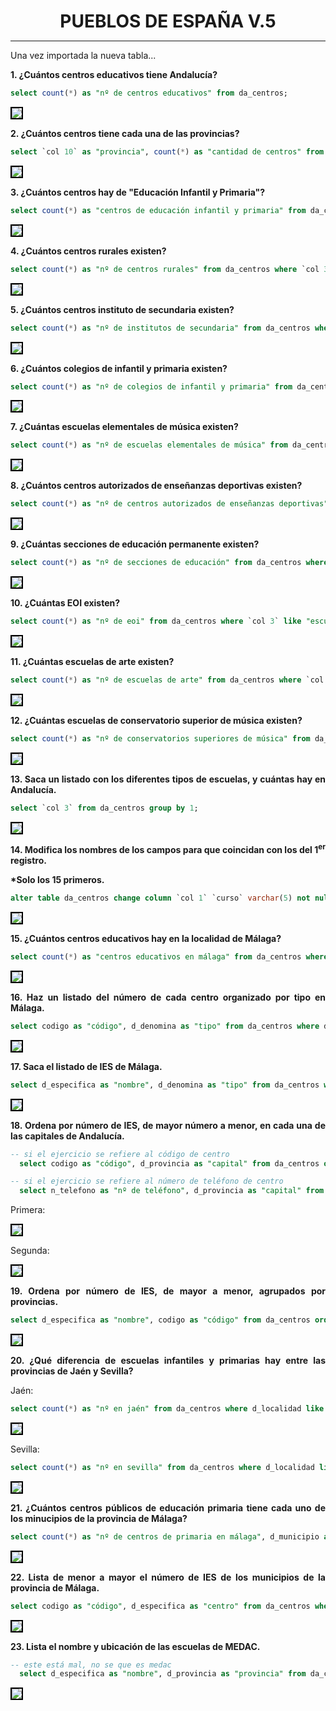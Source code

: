 <style>
  h1{
    text-align: center;
    font-weight: bold;
    border: none;
    margin-bottom: 0px;
  }

  p{
    text-align: justify;
  }

  img{
    border: 2px solid black;
  }
</style>

<h1>PUEBLOS DE ESPAÑA V.5</h1>

<hr>

<p>Una vez importada la nueva tabla...</p>

<p><b>1. ¿Cuántos centros educativos tiene Andalucía?</b></p>

```sql
select count(*) as "nº de centros educativos" from da_centros;
```

<img src="img/1.png">

<p><b>2. ¿Cuántos centros tiene cada una de las provincias?</b></p>

```sql
select `col 10` as "provincia", count(*) as "cantidad de centros" from da_centros group by 1;
```

<img src="img/2.png">

<p><b>3. ¿Cuántos centros hay de "Educación Infantil y Primaria"?</b></p>

```sql
select count(*) as "centros de educación infantil y primaria" from da_centros where `col 3`='colegio de educación infantil y primaria';
```

<img src="img/3.png">

<p><b>4. ¿Cuántos centros rurales existen?</b></p>

```sql
select count(*) as "nº de centros rurales" from da_centros where `col 3` like "colegio público rural";
```

<img src="img/4.png">

<p><b>5. ¿Cuántos centros instituto de secundaria existen?</b></p>

```sql
select count(*) as "nº de institutos de secundaria" from da_centros where `col 3` like "instituto de educación secundaria";
```

<img src="img/5.png">

<p><b>6. ¿Cuántos colegios de infantil y primaria existen?</b></p>

```sql
select count(*) as "nº de colegios de infantil y primaria" from da_centros where `col 3` like "colegio de educación infantil y primaria";
```

<img src="img/6.png">

<p><b>7. ¿Cuántas escuelas elementales de música existen?</b></p>

```sql
select count(*) as "nº de escuelas elementales de música" from da_centros where `col 3` like "conservatorio elemental de música";
```

<img src="img/7.png">

<p><b>8. ¿Cuántos centros autorizados de enseñanzas deportivas existen?</b></p>

```sql
select count(*) as "nº de centros autorizados de enseñanzas deportivas" from da_centros where `col 3` like "centro autorizado de enseñanzas deportivas";
```

<img src="img/8.png">

<p><b>9. ¿Cuántas secciones de educación permanente existen?</b></p>

```sql
select count(*) as "nº de secciones de educación" from da_centros where `col 3` like "sección de educación permanente";
```

<img src="img/9.png">

<p><b>10. ¿Cuántas EOI existen?</b></p>

```sql
select count(*) as "nº de eoi" from da_centros where `col 3` like "escuela oficial de idiomas";
```

<img src="img/10.png">

<p><b>11. ¿Cuántas escuelas de arte existen?</b></p>

```sql
select count(*) as "nº de escuelas de arte" from da_centros where `col 3` like "escuela de arte";
```

<img src="img/11.png">

<p><b>12. ¿Cuántas escuelas de conservatorio superior de música existen?</b></p>

```sql
select count(*) as "nº de conservatorios superiores de música" from da_centros where `col 3` like "conservatorio superior de música";
```

<img src="img/12.png">

<p><b>13. Saca un listado con los diferentes tipos de escuelas, y cuántas hay en Andalucía.</b></p>

```sql
select `col 3` from da_centros group by 1;
```

<img src="img/13.png">

<p><b>14. Modifica los nombres de los campos para que coincidan con los del 1<sup>er</sup> registro.</b></p>

<p><b>*Solo los 15 primeros.</b></p>

```sql
alter table da_centros change column `col 1` `curso` varchar(5) not null;
```

<img src="img/14.png">

<p><b>15. ¿Cuántos centros educativos hay en la localidad de Málaga?</b></p>

```sql
select count(*) as "centros educativos en málaga" from da_centros where d_localidad like "málaga";
```

<img src="img/15.png">

<p><b>16. Haz un listado del número de cada centro organizado por tipo en Málaga.</b></p>

```sql
select codigo as "código", d_denomina as "tipo" from da_centros where d_provincia like "málaga" group by d_denomina;
```

<img src="img/16.png">

<p><b>17. Saca el listado de IES de Málaga.</b></p>

```sql
select d_especifica as "nombre", d_denomina as "tipo" from da_centros where d_provincia like "málaga" and d_denomina like "instituto de educación secundaria";
```

<img src="img/17.png">

<p><b>18. Ordena por número de IES, de mayor número a menor, en cada una de las capitales de Andalucía.</b></p>

```sql
-- si el ejercicio se refiere al código de centro
  select codigo as "código", d_provincia as "capital" from da_centros order by 1 desc;

-- si el ejercicio se refiere al número de teléfono de centro
  select n_telefono as "nº de teléfono", d_provincia as "capital" from da_centros order by 1 desc;
```

<p>Primera:</p>

<img src="img/18.1.png">

<p>Segunda:</p>

<img src="img/18.2.png">

<p><b>19. Ordena por número de IES, de mayor a menor, agrupados por provincias.</b></p>

```sql
select d_especifica as "nombre", codigo as "código" from da_centros order by 2 desc;
```

<img src="img/19.png">

<p><b>20. ¿Qué diferencia de escuelas infantiles y primarias hay entre las provincias de Jaén y Sevilla?</b></p>

<p>Jaén:</p>

```sql
select count(*) as "nº en jaén" from da_centros where d_localidad like "jaén" and d_denomina like "colegio de educación infantil y primaria";
```

<img src="img/20.1.png">

<p>Sevilla:</p>

```sql
select count(*) as "nº en sevilla" from da_centros where d_localidad like "sevilla" and d_denomina like "colegio de educación infantil y primaria";
```

<img src="img/20.2.png">

<p><b>21. ¿Cuántos centros públicos de educación primaria tiene cada uno de los minucipios de la provincia de Málaga?</b></p>

```sql
select count(*) as "nº de centros de primaria en málaga", d_municipio as "municipio" from da_centros where d_provincia like "málaga" group by d_municipio;
```

<img src="img/21.png">

<p><b>22. Lista de menor a mayor el número de IES de los municipios de la provincia de Málaga.</b></p>

```sql
select codigo as "código", d_especifica as "centro" from da_centros where d_provincia like "málaga" order by 1 asc;
```

<img src="img/22.png">

<p><b>23. Lista el nombre y ubicación de las escuelas de MEDAC.</b></p>

```sql
-- este está mal, no se que es medac
  select d_especifica as "nombre", d_provincia as "provincia" from da_centros where d_denomina like "centro público integrado de formación profesional";
```

<img src="img/23.png">